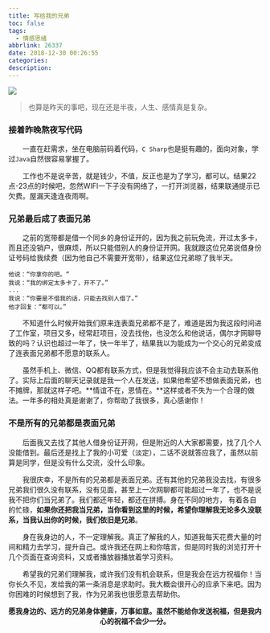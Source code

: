 ```yaml
---
title: 写给我的兄弟
toc: false
tags:
  - 情感思绪
abbrlink: 26337
date: 2018-12-30 00:26:55
categories:
description:
---
```


![](https://ws1.sinaimg.cn/large/e3bf8736gy1fzgewjp0j0j20zk0ntnpd.jpg)

<!-- more -->

> 也算是昨天的事吧，现在还是半夜，人生、感情真是复杂。

### 接着昨晚熬夜写代码

&emsp;&emsp;一直在赶需求，坐在电脑前码着代码，`C Sharp`也是挺有趣的，面向对象，学过`Java`自然很容易掌握了。

&emsp;&emsp;工作也不是说辛苦，就是钱少，不值，反正也是为了学习，都可以。结果22点-23点的时候吧，忽然WIFI一下子没有网络了，一打开浏览器，结果联通提示已欠费。屋漏天逢连夜雨啊。

### 兄弟最后成了表面兄弟

&emsp;&emsp;之前的宽带都是借一个同乡的身份证开的，因为我之前玩免流，开过太多卡，而且还没销户，很麻烦，所以只能借别人的身份证开网。我就跟这位兄弟说借身份证号码给我续费（因为他自己不需要开宽带），结果这位兄弟晾了我半天。

```
他说：“你拿你的吧。“
我说：“我的绑定太多卡了，开不了。”
...
我说：“你要是不借我的话，只能去找别人借了。”
他才回复：“都可以。”
```

&emsp;&emsp;不知道什么时候开始我们原来连表面兄弟都不是了，难道是因为我这段时间进了工作室，项目又多，经常赶项目，没去找他，也没怎么和他说话，偶尔才网聊导致的吗？认识也超过一年了，快一年半了，结果我以为能成为一个交心的兄弟变成了连表面兄弟都不愿意的联系人。

&emsp;&emsp;虽然手机上、微信、QQ都有联系方式，但是我觉得我应该不会主动去联系他了。实际上后面的聊天记录就是我一个人在发送，如果他希望不想做表面兄弟，也不摊牌，那就这样子吧。**情谊不在，恩情在。**这样或者不失为一个合理的做法。一年多的相处真是谢谢了，你帮助了我很多，真心感谢你！

### 不是所有的兄弟都是表面兄弟

&emsp;&emsp;后面我又去找了其他人借身份证开网，但是附近的人大家都需要，找了几个人没能借到。最后还是找上了我的小可爱（淡定），二话不说就答应我了，虽然以前算是同学，但是没有什么交流，没什么印象。

&emsp;&emsp;我很庆幸，不是所有的兄弟都是表面兄弟。还有其他的兄弟我没去找，有很多兄弟我们很久没有联系，没有见面，甚至上一次网聊都可能超过一年了，也不是说我不把你们当兄弟了。我们都还年轻，都还在拼搏。身在不同的地方， 有着各自的忙碌，**如果你还把我当兄弟，当你看到这里的时候，希望你理解我无论多久没联系，当我认出你的时候，我们依旧是兄弟**。

&emsp;&emsp;身在我身边的人，不一定理解我。真正了解我的人，知道我每天花费大量的时间和精力去学习，提升自己。或许我还在网上和你嘻言，但是同时我的浏览打开十几个页面在查询资料，又或者播放器播放着学习资料。

&emsp;&emsp;希望我的兄弟们理解我，或许我们没有机会联系，但是我会在远方祝福你！当你长久不见，发给我的第一条消息是求助时。我大概会很开心的应承下来吧。因为你困难的时候想到了我，作为兄弟我也很愿意去帮助你。

<center><b>愿我身边的、远方的兄弟身体健康，万事如意。虽然不能给你发送祝福，但是我内心的祝福不会少一分。</b></center>